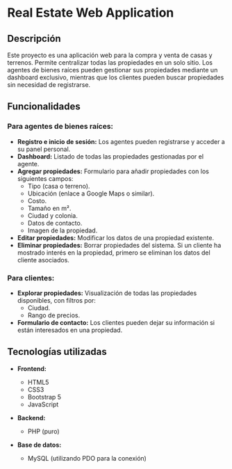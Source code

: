 # Real Estate Web Application

## Descripción

Este proyecto es una aplicación web para la compra y venta de casas y terrenos. Permite centralizar todas las propiedades en un solo sitio. Los agentes de bienes raíces pueden gestionar sus propiedades mediante un dashboard exclusivo, mientras que los clientes pueden buscar propiedades sin necesidad de registrarse.

## Funcionalidades

### Para agentes de bienes raíces:
- **Registro e inicio de sesión:** Los agentes pueden registrarse y acceder a su panel personal.
- **Dashboard:** Listado de todas las propiedades gestionadas por el agente.
- **Agregar propiedades:** Formulario para añadir propiedades con los siguientes campos:
  - Tipo (casa o terreno).
  - Ubicación (enlace a Google Maps o similar).
  - Costo.
  - Tamaño en m².
  - Ciudad y colonia.
  - Datos de contacto.
  - Imagen de la propiedad.
- **Editar propiedades:** Modificar los datos de una propiedad existente.
- **Eliminar propiedades:** Borrar propiedades del sistema. Si un cliente ha mostrado interés en la propiedad, primero se eliminan los datos del cliente asociados.

### Para clientes:
- **Explorar propiedades:** Visualización de todas las propiedades disponibles, con filtros por:
  - Ciudad.
  - Rango de precios.
- **Formulario de contacto:** Los clientes pueden dejar su información si están interesados en una propiedad.

## Tecnologías utilizadas

- **Frontend:**
  - HTML5
  - CSS3
  - Bootstrap 5
  - JavaScript

- **Backend:**
  - PHP (puro)

- **Base de datos:**
  - MySQL (utilizando PDO para la conexión)

